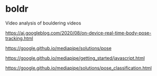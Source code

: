 # boldr
Video analysis of bouldering videos

https://ai.googleblog.com/2020/08/on-device-real-time-body-pose-tracking.html

https://google.github.io/mediapipe/solutions/pose

https://google.github.io/mediapipe/getting_started/javascript.html

https://google.github.io/mediapipe/solutions/pose_classification.html

